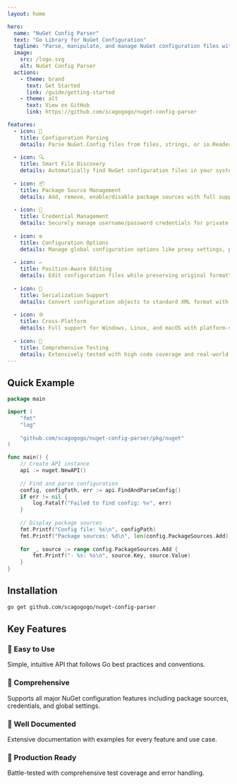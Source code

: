 ```yaml
---
layout: home

hero:
  name: "NuGet Config Parser"
  text: "Go Library for NuGet Configuration"
  tagline: "Parse, manipulate, and manage NuGet configuration files with ease"
  image:
    src: /logo.svg
    alt: NuGet Config Parser
  actions:
    - theme: brand
      text: Get Started
      link: /guide/getting-started
    - theme: alt
      text: View on GitHub
      link: https://github.com/scagogogo/nuget-config-parser

features:
  - icon: 📄
    title: Configuration Parsing
    details: Parse NuGet.Config files from files, strings, or io.Reader with comprehensive error handling.
  
  - icon: 🔍
    title: Smart File Discovery
    details: Automatically find NuGet configuration files in your system, supporting project-level and global configurations.
  
  - icon: 📦
    title: Package Source Management
    details: Add, remove, enable/disable package sources with full support for protocol versions and credentials.
  
  - icon: 🔐
    title: Credential Management
    details: Securely manage username/password credentials for private package sources.
  
  - icon: ⚙️
    title: Configuration Options
    details: Manage global configuration options like proxy settings, package folder paths, and more.
  
  - icon: ✏️
    title: Position-Aware Editing
    details: Edit configuration files while preserving original formatting and minimizing diffs.
  
  - icon: 🔄
    title: Serialization Support
    details: Convert configuration objects to standard XML format with proper indentation.
  
  - icon: 🌐
    title: Cross-Platform
    details: Full support for Windows, Linux, and macOS with platform-specific configuration paths.
  
  - icon: 🧪
    title: Comprehensive Testing
    details: Extensively tested with high code coverage and real-world scenarios.
---
```


## Quick Example

```go
package main

import (
    "fmt"
    "log"
    
    "github.com/scagogogo/nuget-config-parser/pkg/nuget"
)

func main() {
    // Create API instance
    api := nuget.NewAPI()
    
    // Find and parse configuration
    config, configPath, err := api.FindAndParseConfig()
    if err != nil {
        log.Fatalf("Failed to find config: %v", err)
    }
    
    // Display package sources
    fmt.Printf("Config file: %s\n", configPath)
    fmt.Printf("Package sources: %d\n", len(config.PackageSources.Add))
    
    for _, source := range config.PackageSources.Add {
        fmt.Printf("- %s: %s\n", source.Key, source.Value)
    }
}
```

## Installation

```bash
go get github.com/scagogogo/nuget-config-parser
```

## Key Features

### 🚀 Easy to Use
Simple, intuitive API that follows Go best practices and conventions.

### 🔧 Comprehensive
Supports all major NuGet configuration features including package sources, credentials, and global settings.

### 📝 Well Documented
Extensive documentation with examples for every feature and use case.

### 🎯 Production Ready
Battle-tested with comprehensive test coverage and error handling.
